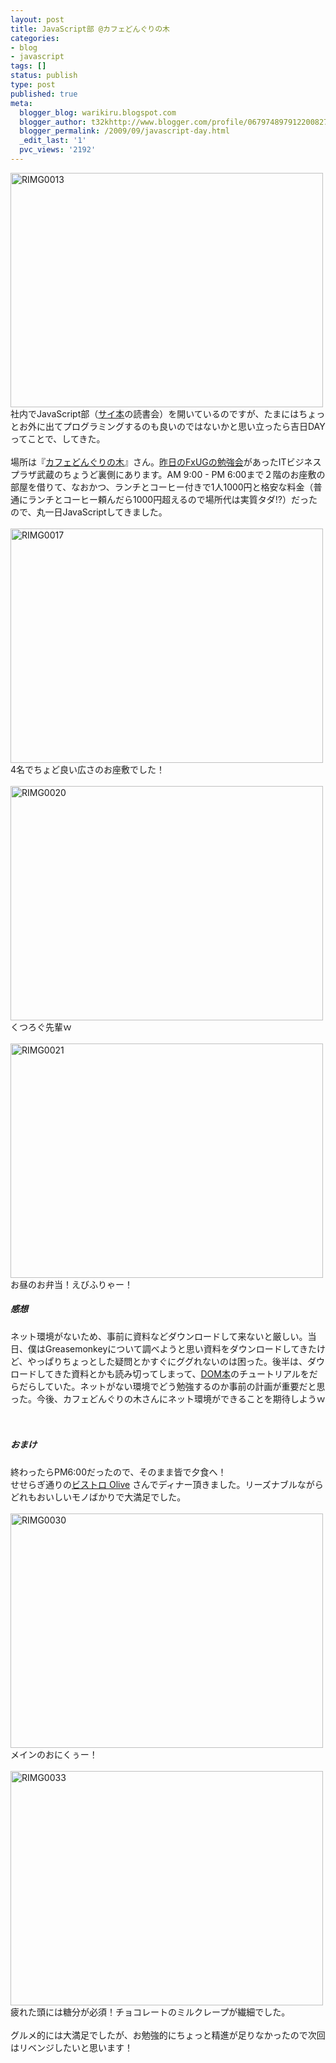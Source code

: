 ```yaml
---
layout: post
title: JavaScript部 @カフェどんぐりの木
categories:
- blog
- javascript
tags: []
status: publish
type: post
published: true
meta:
  blogger_blog: warikiru.blogspot.com
  blogger_author: t32khttp://www.blogger.com/profile/06797489791220082722noreply@blogger.com
  blogger_permalink: /2009/09/javascript-day.html
  _edit_last: '1'
  pvc_views: '2192'
---
```

<a href="http://www.flickr.com/photos/t32k/3915597978/" title="RIMG0013 by t32k, on Flickr"><img src="http://farm3.static.flickr.com/2462/3915597978_5a0bcdc3f2.jpg" alt="RIMG0013" height="375" width="500" /></a><br />社内でJavaScript部（<a href="http://www.amazon.co.jp/gp/product/4873113296?ie=UTF8&amp;tag=blog0360-22&amp;linkCode=as2&amp;camp=247&amp;creative=7399&amp;creativeASIN=4873113296">サイ本</a>の読書会）を開いているのですが、たまにはちょっとお外に出てプログラミングするのも良いのではないかと思い立ったら吉日DAYってことで、してきた。<br /><br />場所は『<a href="http://ameblo.jp/cafedon/">カフェどんぐりの木</a>』さん。<a href="http://warikiru.blogspot.com/2009/09/flex-user-group-no79-in-hokuriku.html">昨日のFxUGの勉強会</a>があったITビジネスプラザ武蔵のちょうど裏側にあります。AM 9:00 - PM 6:00まで２階のお座敷の部屋を借りて、なおかつ、ランチとコーヒー付きで1人1000円と格安な料金（普通にランチとコーヒー頼んだら1000円超えるので場所代は実質タダ!?）だったので、丸一日JavaScriptしてきました。<br /><br /><a href="http://www.flickr.com/photos/t32k/3914814259/" title="RIMG0017 by t32k, on Flickr"><img src="http://farm3.static.flickr.com/2581/3914814259_b1b9729ba8.jpg" alt="RIMG0017" height="375" width="500" /></a><br />4名でちょど良い広さのお座敷でした！<br /><br /><a href="http://www.flickr.com/photos/t32k/3915599266/" title="RIMG0020 by t32k, on Flickr"><img src="http://farm4.static.flickr.com/3513/3915599266_83e41ec6c5.jpg" alt="RIMG0020" height="375" width="500" /></a><br />くつろぐ先輩ｗ<br /><br /><a href="http://www.flickr.com/photos/t32k/3915599410/" title="RIMG0021 by t32k, on Flickr"><img src="http://farm3.static.flickr.com/2421/3915599410_9926eae7ef.jpg" alt="RIMG0021" height="375" width="500" /></a><br />お昼のお弁当！えびふりゃー！<br /><h5>感想</h5>ネット環境がないため、事前に資料などダウンロードして来ないと厳しい。当日、僕はGreasemonkeyについて調べようと思い資料をダウンロードしてきたけど、やっぱりちょっとした疑問とかすぐにググれないのは困った。後半は、ダウロードしてきた資料とかも読み切ってしまって、<a href="http://www.amazon.co.jp/gp/product/4839922373?ie=UTF8&amp;tag=warikiru-22&amp;linkCode=as2&amp;camp=247&amp;creative=7399&amp;creativeASIN=4839922373">DOM本</a>のチュートリアルをだらだらしていた。ネットがない環境でどう勉強するのか事前の計画が重要だと思った。今後、カフェどんぐりの木さんにネット環境ができることを期待しようｗ<br /><br /><br /><h5>おまけ</h5>終わったらPM6:00だったので、そのまま皆で夕食へ！<br />せせらぎ通りの<a href="http://www.b-olive.net/">ビストロ Olive</a> さんでディナー頂きました。リーズナブルながらどれもおいしいモノばかりで大満足でした。<br /><br /><a href="http://www.flickr.com/photos/t32k/3914816813/" title="RIMG0030 by t32k, on Flickr"><img src="http://farm3.static.flickr.com/2641/3914816813_8fffb393f4.jpg" alt="RIMG0030" height="375" width="500" /></a><br />メインのおにくぅー！<br /><br /><a href="http://www.flickr.com/photos/t32k/3914817467/" title="RIMG0033 by t32k, on Flickr"><img src="http://farm3.static.flickr.com/2550/3914817467_389712a7ae.jpg" alt="RIMG0033" height="375" width="500" /></a><br />疲れた頭には糖分が必須！チョコレートのミルクレープが繊細でした。<br /><br />グルメ的には大満足でしたが、お勉強的にちょっと精進が足りなかったので次回はリベンジしたいと思います！
